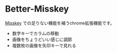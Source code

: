 # Better-Misskey
[Misskey](https://misskey.xyz) での足りない機能を補うchrome拡張機能です。  

* 数字キーでカラムの移動
* 画像をちょうどいい感じに調節
* 複数枚の画像を矢印キーで見れる
